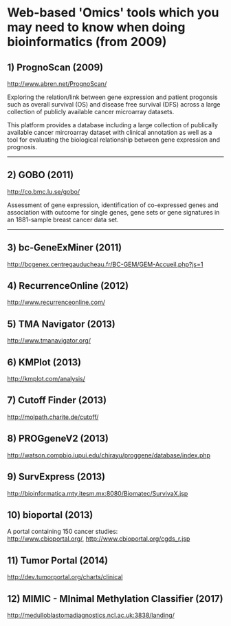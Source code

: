 # Web-based 'Omics' tools which you may need to know when doing bioinformatics (from 2009)

## 1) PrognoScan (2009)
http://www.abren.net/PrognoScan/

Exploring the relation/link between gene expression and patient progonsis such as overall survival (OS) and disease free survival (DFS) across a large collection of publicly available cancer microarray datasets.
 
This platform provides a database including a large collection of publically available cancer mircroarray dataset with clinical annotation as well as a tool for evaluating the biological relationship between gene expression and prognosis.

------------------------------------

## 2) GOBO (2011)
http://co.bmc.lu.se/gobo/

Assessment of gene expression, identification of co-expressed genes and association with outcome for single genes, gene sets or gene signatures in an 1881-sample breast cancer data set.

------------------------------------

## 3) bc-GeneExMiner (2011)
http://bcgenex.centregauducheau.fr/BC-GEM/GEM-Accueil.php?js=1
## 4) RecurrenceOnline (2012)
http://www.recurrenceonline.com/
## 5) TMA Navigator (2013)
http://www.tmanavigator.org/
## 6) KMPlot (2013)
http://kmplot.com/analysis/
## 7) Cutoff Finder (2013)
http://molpath.charite.de/cutoff/
## 8) PROGgeneV2 (2013)
http://watson.compbio.iupui.edu/chirayu/proggene/database/index.php
## 9) SurvExpress (2013)
http://bioinformatica.mty.itesm.mx:8080/Biomatec/SurvivaX.jsp
## 10) bioportal (2013)
A portal containing 150 cancer studies:  
http://www.cbioportal.org/, http://www.cbioportal.org/cgds_r.jsp
## 11) Tumor Portal (2014)
http://dev.tumorportal.org/charts/clinical
## 12) MIMIC - MInimal Methylation Classifier (2017)
http://medulloblastomadiagnostics.ncl.ac.uk:3838/landing/



